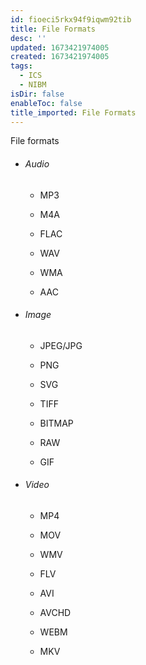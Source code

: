 ```yaml
---
id: fioeci5rkx94f9iqwm92tib
title: File Formats
desc: ''
updated: 1673421974005
created: 1673421974005
tags:
  - ICS
  - NIBM
isDir: false
enableToc: false
title_imported: File Formats
---
```


File formats

- ######  Audio

    -   MP3

    -   M4A

    -   FLAC

    -   WAV

    -   WMA

    -   AAC

- ###### Image

    -   JPEG/JPG

    -   PNG

    -   SVG

    -   TIFF

    -   BITMAP

    -   RAW

    -   GIF

- ######   Video

    -   MP4

    -   MOV

    -   WMV

    -   FLV

    -   AVI

    -   AVCHD

    -   WEBM

    -   MKV
